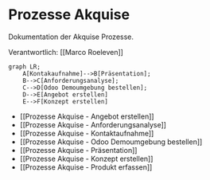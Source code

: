 # Prozesse Akquise
Dokumentation der Akquise Prozesse.

Verantwortlich: [[Marco Roeleven]]

```mermaid
graph LR;
    A[Kontakaufnahme]-->B[Präsentation];
    B-->C[Anforderungsanalyse];
    C-->D[Odoo Demoumgebung bestellen];
    D-->E[Angebot erstellen]
	E-->F[Konzept erstellen]
```

* [[Prozesse Akquise - Angebot erstellen]]
* [[Prozesse Akquise - Anforderungsanalyse]]
* [[Prozesse Akquise - Kontaktaufnahme]]
* [[Prozesse Akquise - Odoo Demoumgebung bestellen]]
* [[Prozesse Akquise - Präsentation]]
* [[Prozesse Akquise - Konzept erstellen]]
* [[Prozesse Akquise - Produkt erfassen]]